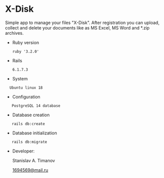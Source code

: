 # X-Disk

Simple app to manage your files "X-Disk".
After registration you can upload,
collect and delete your documents like as MS Excel,
MS Word and *.zip archives.

* Ruby version

    `ruby '3.2.0'`

* Rails

    `6.1.7.3`

* System

`   Ubuntu linux 18 `

* Configuration

`   PostgreSQL 14 database`

* Database creation

`   rails db:create`

* Database initialization 

`   rails db:migrate`

* Developer:

  Stanislav A. Timanov

  [1694569@mail.ru](1694569@mail.ru)